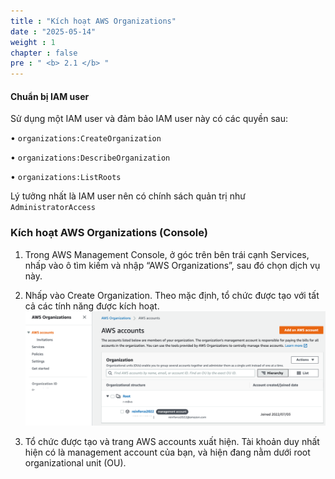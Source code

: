 ```yaml
---
title : "Kích hoạt AWS Organizations"
date : "2025-05-14" 
weight : 1 
chapter : false
pre : " <b> 2.1 </b> "
---
```



#### Chuẩn bị IAM user
Sử dụng một IAM user và đảm bảo IAM user này có các quyền sau:

  • `organizations:CreateOrganization`

  • `organizations:DescribeOrganization`

  • `organizations:ListRoots`

Lý tưởng nhất là IAM user nên có chính sách quản trị như `AdministratorAccess`

### Kích hoạt AWS Organizations (Console)

1. Trong AWS Management Console, ở góc trên bên trái cạnh Services, nhấp vào ô tìm kiếm và nhập “AWS Organizations”, sau đó chọn dịch vụ này.

2. Nhấp vào Create Organization. Theo mặc định, tổ chức được tạo với tất cả các tính năng được kích hoạt.
    ![Create Organization](/images/2.prerequisite/001-createorganization.png)

3. Tổ chức được tạo và trang AWS accounts xuất hiện. Tài khoản duy nhất hiện có là management account của bạn, và hiện đang nằm dưới root organizational unit (OU).
